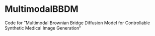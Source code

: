 # MultimodalBBDM
Code for ”Multimodal Brownian Bridge Diffusion Model for Controllable Synthetic Medical Image Generation“


